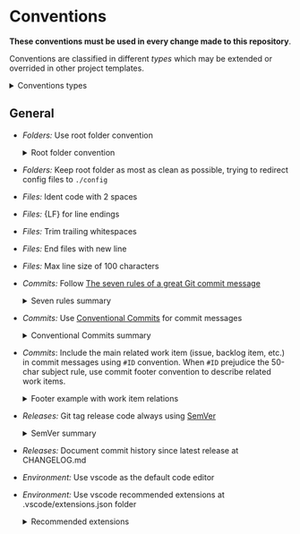 # Conventions

**These conventions must be used in every change made to this repository**.

Conventions are classified in different _types_ which may be extended or overrided in other project templates.

<details>
  <summary>Conventions types</summary>

  | Type | Usage |
  | --- | --- |
  | _Folders_ | Applies to every folder inside project root folder. |
  | _Files_ | Applies to every file inside this project except configuration files that require another format. |
  | _Commits_ | Applies to every commit made within this repository. |
  | _Releases_ | Applies to every project release made public or official. |
  | _Environment_ | Determines the development environment required for this project. |

</details>

## General

- _Folders:_ Use root folder convention
  <details>
    <summary>Root folder convention</summary>

  ```markdown
    .
    ├── .vscode   # vscode config files
    ├── config    # Extra configuration files
    ├── dist      # Compiled source files (instead of `build`)
    ├── docs      # Documentation files
    ├── scripts   # Utility scripts for devops, setup, packaging, etc.
    ├── src       # Source code files (instead of `lib` or `app`)
    └── tests     # Tests (instead of `specs`)
    ```

  </details>

- _Folders:_ Keep root folder as most as clean as possible, trying to redirect config files to `./config`

- _Files:_ Ident code with 2 spaces

- _Files:_ {LF} for line endings

- _Files:_ Trim trailing whitespaces

- _Files:_ End files with new line

- _Files:_ Max line size of 100 characters

- _Commits:_ Follow [The seven rules of a great Git commit message](https://cbea.ms/git-commit/#seven-rules)

  <details>
    <summary>Seven rules summary</summary>

    ```
    1. Separate subject from body with a blank line
    2. Limit the subject line to 50 characters
    3. Capitalize the subject line
    4. Do not end the subject line with a period
    5. Use the imperative mood in the subject line
    6. Wrap the body at 72 characters
    7. Use the body to explain what and why vs. how
    ```

  </details>

- _Commits:_ Use [Conventional Commits]() for commit messages
  <details>
    <summary>Conventional Commits summary</summary>

    ```
    The commit message should be structured as follows:

    <type>[optional scope]: <description>

    [optional body]

    [optional footer(s)]
    The commit contains the following structural elements, to communicate intent to the consumers of your library:

    fix: a commit of the type fix patches a bug in your codebase (this correlates with PATCH in Semantic Versioning).
    feat: a commit of the type feat introduces a new feature to the codebase (this correlates with MINOR in Semantic Versioning).
    BREAKING CHANGE: a commit that has a footer BREAKING CHANGE:, or appends a ! after the type/scope, introduces a breaking API change (correlating with MAJOR in Semantic Versioning). A BREAKING CHANGE can be part of commits of any type.
    types other than fix: and feat: are allowed, for example @commitlint/config-conventional (based on the the Angular convention) recommends build:, chore:, ci:, docs:, style:, refactor:, perf:, test:, and others.
    footers other than BREAKING CHANGE: <description> may be provided and follow a convention similar to git trailer format.

    ```

  </details>

- _Commits_: Include the main related work item (issue, backlog item, etc.) in commit messages using `#ID` convention. When `#ID` prejudice the 50-char subject rule, use commit footer convention to describe related work items.

  <details>
    <summary>Footer example with work item relations</summary>

    ```
    Resolves: #123
    See-also: #151 #101
    ```
  </details>


- _Releases:_ Git tag release code always using [SemVer](https://semver.org/spec/v2.0.0.html)
  <details>
    <summary>SemVer summary</summary>

  ```
  Given a version number MAJOR.MINOR.PATCH, increment the:

  1. MAJOR version when you make incompatible API changes,
  2. MINOR version when you add functionality in a backwards compatible manner, and
  3. PATCH version when you make backwards compatible bug fixes.

  Additional labels for pre-release and build metadata are available as extensions to the MAJOR.MINOR.PATCH format.
  ```

  </details>

- _Releases:_ Document commit history since latest release at CHANGELOG.md

- _Environment:_ Use vscode as the default code editor

- _Environment:_ Use vscode recommended extensions at .vscode/extensions.json folder
  <details>
    <summary>Recommended extensions</summary>

  | Extension                    | Why                                                   |
  |------------------------------|-------------------------------------------------------|
  | `editorconfig.editorconfig`  | To make sure .editorconfig will work as expected      |
  | `aaron-bond.better-comments` | For highlighting TODO's and other comments formatting |
  | `usernamehw.errorlens` | For highlighting code errors and problems inside editor
  | `wayou.vscode-todo-highlight`| For highlighting TODO's even more |
  | `gruntfuggly.todo-tree` | To easily list TODO's in vscode |
  | `shardulm94.trailing-spaces` | For highlighting trailing whitespaces |
  | `visualstudioexptteam.vscodeintellicode` | To help autocompletion |
  | `oouo-diogo-perdigao.docthis` | To help JSDoc generation |
  | `mikestead.dotenv` | Support for dotenv files syntax |
  | `dbaeumer.vscode-eslint` | To make sure .eslintrc will be followed |
  | `orkhanjafarovr.vscode-here-and-now` | Quickly installation of missing packages directly from code |
  | `xabikos.javascriptsnippets` | JS snippets for ES6 |
  | `cmstead.js-codeformer` | A JavaScript/TypeScript refactoring and code automation tool |
  | `prosser.json-schema-2020-validation` | JSON Schema validation |
  | `eg2.vscode-npm-script` | npm support for VS Code |
  | `abhijoybasak.npm-audit` | View npm audit security report in visual format |
  | `christian-kohler.npm-intellisense` | Visual Studio Code plugin that autocompletes npm modules in import statements. |
  | `mskelton.npm-outdated` | Helps highlighting outdated packages. |
  | `vivaxy.vscode-conventional-commits` | Helps follow conventional commits in vscode |

  </details>
